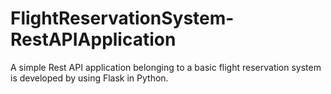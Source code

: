 # FlightReservationSystem-RestAPIApplication
A simple Rest API application belonging to a basic flight reservation system is developed by using Flask in Python.
